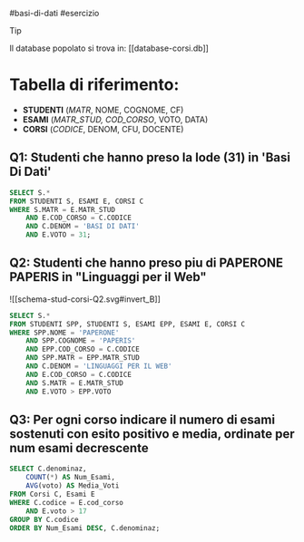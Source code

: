 #basi-di-dati #esercizio 

>[!tip]
> Il database popolato si trova in: [[database-corsi.db]]
# Tabella di riferimento:
- **STUDENTI** (*MATR*, NOME, COGNOME, CF)
- **ESAMI** (*MATR_STUD, COD_CORSO*, VOTO, DATA)
- **CORSI** (*CODICE*, DENOM, CFU, DOCENTE)
## Q1: Studenti che hanno preso la lode (31) in 'Basi Di Dati'
```sql
SELECT S.*
FROM STUDENTI S, ESAMI E, CORSI C
WHERE S.MATR = E.MATR_STUD
	AND E.COD_CORSO = C.CODICE
	AND C.DENOM = 'BASI DI DATI'
	AND E.VOTO = 31;
```
## Q2: Studenti che hanno preso piu di PAPERONE PAPERIS in "Linguaggi per il Web"

![[schema-stud-corsi-Q2.svg#invert_B]]

```sql
SELECT S.*
FROM STUDENTI SPP, STUDENTI S, ESAMI EPP, ESAMI E, CORSI C
WHERE SPP.NOME = 'PAPERONE'
	AND SPP.COGNOME = 'PAPERIS'
	AND EPP.COD_CORSO = C.CODICE
	AND SPP.MATR = EPP.MATR_STUD
	AND C.DENOM = 'LINGUAGGI PER IL WEB'
	AND E.COD_CORSO = C.CODICE
	AND S.MATR = E.MATR_STUD
	AND E.VOTO > EPP.VOTO
```

## Q3: Per ogni corso indicare il numero di esami sostenuti con esito positivo e media, ordinate per num esami decrescente
```sql
SELECT C.denominaz,
	COUNT(*) AS Num_Esami,
	AVG(voto) AS Media_Voti
FROM Corsi C, Esami E
WHERE C.codice = E.cod_corso
	AND E.voto > 17
GROUP BY C.codice
ORDER BY Num_Esami DESC, C.denominaz;
```
